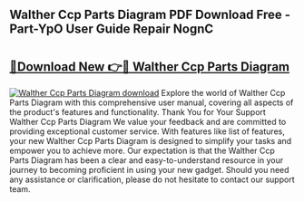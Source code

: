 ## Walther Ccp Parts Diagram PDF Download Free - Part-YpO User Guide Repair NognC

# <h2><a href="http://dfh5xxa.blite.top/?on=Walther+Ccp+Parts+Diagram">🔗Download New 👉🔴 Walther Ccp Parts Diagram</a></h2>

[![Walther Ccp Parts Diagram download](https://i.imgur.com/lujVjoI.png)](http://dfh5xxa.blite.top/?on=Walther+Ccp+Parts+Diagram)
Explore the world of Walther Ccp Parts Diagram with this comprehensive user manual, covering all aspects of the product's features and functionality. Thank You for Your Support Walther Ccp Parts Diagram We value your feedback and are committed to providing exceptional customer service. With features like list of features, your new Walther Ccp Parts Diagram is designed to simplify your tasks and empower you to achieve more. Our expectation is that the Walther Ccp Parts Diagram has been a clear and easy-to-understand resource in your journey to becoming proficient in using your new gadget. Should you need any assistance or clarification, please do not hesitate to contact our support team.

